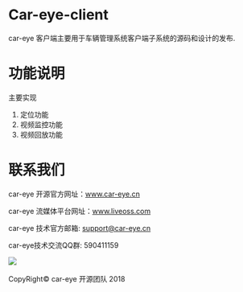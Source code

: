 # Car-eye-client
car-eye 客户端主要用于车辆管理系统客户端子系统的源码和设计的发布.
# 功能说明
主要实现
1. 定位功能
2. 视频监控功能
3. 视频回放功能


# 联系我们

car-eye 开源官方网址：www.car-eye.cn    

car-eye 流媒体平台网址：www.liveoss.com  

car-eye 技术官方邮箱: support@car-eye.cn

car-eye技术交流QQ群: 590411159        

![](https://github.com/Car-eye-team/Car-eye-server/blob/master/car-server/doc/QQ.jpg)  


CopyRight©  car-eye 开源团队 2018

